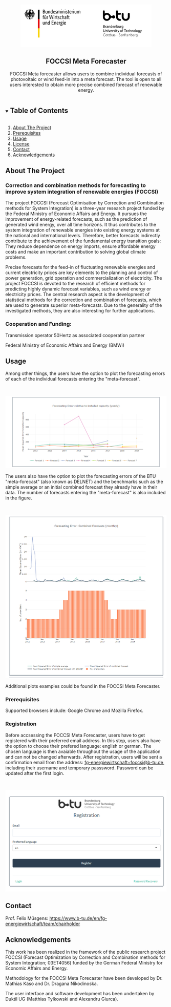 <!-- PROJECT LOGO -->
<br />
<p align="center">
  <a href="https://github.com/BTU-EnerEcon/FOCCSI">
    <img src="https://github.com/BTU-EnerEcon/FOCCSI/blob/main/images/logo.PNG" alt="Logo">
  </a>

  <h2 align="center">FOCCSI Meta Forecaster</h2>

  <p align="center">
FOCCSI Meta forecaster allows users to combine individual forecasts of photovoltaic or wind feed-in into a meta forecast. The tool is open to all users interested to obtain more precise combined forecast of renewable energy.
  </p>
</p>


<!-- TABLE OF CONTENTS -->
<details open="open">
  <summary><h2 style="display: inline-block">Table of Contents</h2></summary>
  <ol>
    <li>
      <a href="#about-the-project">About The Project</a>
    </li>
    <li>
      <a href="#prerequisites">Prerequisites</a></li>
    </li>
    <li><a href="#usage">Usage</a></li>
    <li><a href="#license">License</a></li>
    <li><a href="#contact">Contact</a></li>
    <li><a href="#acknowledgements">Acknowledgements</a></li>
  </ol>
</details>


<!-- ABOUT THE PROJECT -->
## About The Project

### Correction and combination methods for forecasting to improve system integration of renewable energies (FOCCSI)

The project FOCCSI (Forecast Optimisation by Correction and Combination methods for System Integration) is a three-year research project funded by the Federal Ministry of Economic Affairs and Energy. It pursues the improvement of energy-related forecasts, such as the prediction of generated wind energy, over all time horizons. It thus contributes to the system integration of renewable energies into existing energy systems at the national and international levels. Therefore, better forecasts indirectly contribute to the achievement of the fundamental energy transition goals: They reduce dependence on energy imports, ensure affordable energy costs and make an important contribution to solving global climate problems.

Precise forecasts for the feed-in of fluctuating renewable energies and current electricity prices are key elements to the planning and control of power generation, grid operation and commercialization of electricity. The project FOCCSI is devoted to the research of efficient methods for predicting highly dynamic forecast variables, such as wind energy or electricity prices. The central research aspect is the development of statistical methods for the correction and combination of forecasts, which are used to generate superior meta-forecasts. Due to the generality of the investigated methods, they are also interesting for further applications.

### Cooperation and Funding: 

Transmission operator 50Hertz as associated cooperation partner

Federal Ministry of Economic Affairs and Energy (BMWi)

<!-- USAGE EXAMPLES -->
## Usage

Among other things, the users have the option to plot the forecasting errors of each of the individual forecasts entering the "meta-forecast".

<!-- Teaser Image 1 -->
<br />
<p align="center">
    <img src="https://github.com/BTU-EnerEcon/FOCCSI/blob/main/images/Teaser charts.png" alt="Logo">
  </a>

  <p align="center">
 
 The users also have the option to plot the forecasting errors of the BTU "meta-forecast" (also known as DELNET) and the benchmarks such as the simple average or an initial combined forecast they already have in their data. The number of forecasts entering the "meta-forecast" is also included in the figure.
 
  <!-- Teaser Image 2 -->
<br />
<p align="center">
    <img src="https://github.com/BTU-EnerEcon/FOCCSI/blob/main/images/teaser chart 2.png" alt="Logo">
  </a>

  <p align="center">

Additional plots examples could be found in the FOCCSI Meta Forecaster.

<!-- Prerequisites -->
### Prerequisites

Supported browsers include: Google Chrome and Mozilla Firefox.

<!-- USAGE EXAMPLES -->
### Registration

Before accsessing the FOCCSI Meta Forecaster, users have to get registered with their preferred email address. In this step, users also have the option to choose their prefered language: english or german. The chosen language is then avaiable throughout the usage of the application and can not be changed afterwards. After registration, users will be sent a confirmation email from the address: fg-energiewirtschaft+foccsi@b-tu.de, including their username and temporary passsword. Password can be updated after the first login. 

<!-- Registration Image -->
<br />
<p align="center">
    <img src="https://github.com/BTU-EnerEcon/FOCCSI/blob/main/images/registration.png" alt="Logo">
  </a>

  <p align="center">


<!-- CONTACT -->
## Contact

Prof. Felix Müsgens: https://www.b-tu.de/en/fg-energiewirtschaft/team/chairholder

<!-- ACKNOWLEDGEMENTS -->
## Acknowledgements

This work has been realized in the framework of the public research project FOCCSI (Forecast Optimization by Correction and Combination methods for System Integration; 03ET4056) funded by the German Federal Ministry for Economic Affairs and Energy. 

Methodology for the FOCCSI Meta Forecaster have been developed by Dr. Mathias Käso and Dr. Dragana Nikodinoska.

The user interface and software development has been undertaken by Duktil UG (Matthias Tylkowski and Alexandru Giurca).



